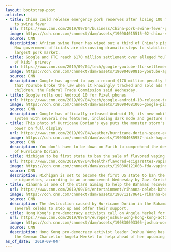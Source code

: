 ```yaml
---
layout: bootstrap-post
articles:
- title: China could release emergency pork reserves after losing 100 million pigs
    to swine fever
  url: https://www.cnn.com/2019/09/04/business/china-pork-swine-fever-pigs/index.html
  image: https://cdn.cnn.com/cnnnext/dam/assets/190904015515-02-china-swine-fever-0904-restricted-super-tease.jpg
  source: CNN
  description: African swine fever has wiped out a third of China's pig population.
    Now government officials are discussing dramatic steps to stabilize the world's
    largest pork market.
- title: Google and FTC reach $170 million settlement over alleged YouTube violations
    of kids' privacy
  url: https://www.cnn.com/2019/09/04/tech/google-youtube-ftc-settlement/index.html
  image: https://cdn.cnn.com/cnnnext/dam/assets/190904090816-youtube-app---stock-super-tease.jpg
  source: CNN
  description: Google has agreed to pay a record $170 million penalty to settle accusations
    that YouTube broke the law when it knowingly tracked and sold ads targeted to
    children, the Federal Trade Commission said Wednesday.
- title: Google rolls out Android 10 for Pixel phones
  url: https://www.cnn.com/2019/09/04/tech/google-android-10-release-trnd/index.html
  image: https://cdn.cnn.com/cnnnext/dam/assets/190904081005-google-pixel-phone---stock-super-tease.jpg
  source: CNN
  description: Google has officially released Android 10, its new mobile operating
    system with several new features, including dark mode and gesture navigation.
- title: This photo of Hurricane Dorian's eye puts the monster storm's destructive
    power on full display
  url: https://www.cnn.com/2019/09/04/weather/hurricane-dorian-space-eye-wxc-trnd/index.html
  image: https://cdn.cnn.com/cnnnext/dam/assets/190904085957-nick-hague-dorian-eye-super-tease.jpg
  source: CNN
  description: You don't have to be down on Earth to comprehend the destructive power
    of Hurricane Dorian.
- title: Michigan to be first state to ban the sale of flavored vaping products
  url: https://www.cnn.com/2019/09/04/health/flavored-ecigarettes-vaping-michigan-ban-trnd-bn/index.html
  image: https://cdn.cnn.com/cnnnext/dam/assets/190808121003-fda-vaping-super-tease.jpg
  source: CNN
  description: Michigan is set to become the first US state to ban the sale of flavored
    e-cigarettes, according to an announcement Wednesday by Gov. Gretchen Whitmer.
- title: Rihanna is one of the stars aiming to help the Bahamas recover from Dorian
  url: https://www.cnn.com/2019/09/04/entertainment/rihanna-celebs-bahamas/index.html
  image: https://cdn.cnn.com/cnnnext/dam/assets/190712170641-rihanna-bet-awards-super-tease.jpg
  source: CNN
  description: The destruction caused by Hurricane Dorian in the Bahamas has prompted
    several celebs to step up and offer their support.
- title: Hong Kong's pro-democracy activists call on Angela Merkel for help
  url: https://www.cnn.com/2019/09/04/europe/joshua-wong-hong-kong-activists-angela-merkel-grm-intl/index.html
  image: https://cdn.cnn.com/cnnnext/dam/assets/190830093305-joshua-wong-0702-super-tease.jpg
  source: CNN
  description: Hong Kong pro-democracy activist leader Joshua Wong has appealed to
    the German Chancellor Angela Merkel for help ahead of her upcoming visit to China.
as_of_date: '2019-09-04'
---
```


